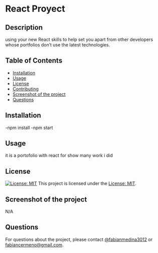# React Proyect
  
  ## Description
  using your new React skills to help set you apart from other developers whose portfolios don’t use the latest technologies.
  
  ## Table of Contents
  - [Installation](#installation)
  - [Usage](#usage)
  - [License](#license)
  - [Contributing](#contributing)
  - [Screenshot of the project](#tests)
  - [Questions](#questions)
  
  ## Installation
  -npm install
  -npm start
  
  ## Usage
  it is a portofolio with react for show many work i did 
  
  ## License
  [![License: MIT](https://img.shields.io/badge/License-MIT-yellow.svg)](https://opensource.org/licenses/MIT)
  This project is licensed under the [License: MIT](https://opensource.org/licenses/MIT).
  
  ## Screenshot of the project
  N/A
  
  ## Questions
  For questions about the project, please contact [@fabianmedina3012](https://github.com/fabianmedina3012) or fabiancermeno@gmail.com.
  